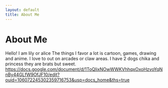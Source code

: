 ```yaml
---
layout: default
title: About Me
---
```

# About Me
Hello! I am lily or alice
The things I favor a lot is cartoon, games, drawing and anime. I love to out on arcades or claw areas. I have 2 dogs chika and princess they are brats but sweet.
https://docs.google.com/document/d/1ToQlixNOwWWKVhhqxOxoHzvoYqNnBy44GLfW9OfJF10/edit?ouid=106072245302359716753&usp=docs_home&ths=true
